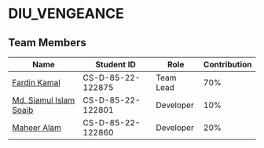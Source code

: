 # DIU_VENGEANCE

## Team Members

| Name | Student ID | Role | Contribution |
|------|--------|------|-------|
| [Fardin Kamal](https://github.com/fardinkamal62) | CS-D-85-22-122875 | Team Lead | 70% |
| [Md. Siamul Islam Soaib](https://github.com/mdsiamulislam/) | CS-D-85-22-122801 | Developer | 10% |
| [Maheer Alam](https://github.com/MaheerJishan3/) | CS-D-85-22-122860 | Developer | 20% |
